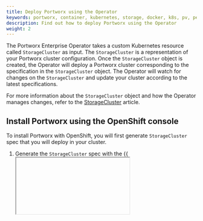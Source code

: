 ```yaml
---
title: Deploy Portworx using the Operator
keywords: portworx, container, kubernetes, storage, docker, k8s, pv, persistent disk, openshift
description: Find out how to deploy Portworx using the Operator
weight: 2
---
```


The Portworx Enterprise Operator takes a custom Kubernetes resource called `StorageCluster` as input. The `StorageCluster` is a representation of your Portworx cluster configuration. Once the `StorageCluster` object is created, the Operator will deploy a Portworx cluster corresponding to the specification in the `StorageCluster` object. The Operator will watch for changes on the `StorageCluster` and update your cluster according to the latest specifications.

For more information about the `StorageCluster` object and how the Operator manages changes, refer to the [StorageCluster](/reference/crd/storage-cluster) article.

## Install Portworx using the OpenShift console

To install Portworx with OpenShift, you will first generate `StorageCluster` spec that you will deploy in your cluster.

1. Generate the `StorageCluster` spec with the {{<iframe url="https://openshift4.install.portworx.com" text="Portworx spec generator tool.">}}

2. Within the Portworx Operator page, select **Create Instance** to create a `StorageCluster` object.

      ![Create Storage Cluster](/img/OpenshiftCreateInstance.png)

3. The spec displayed here represents a very basic default spec. Copy the spec you created with the spec generator and paste it over the default spec in the YAML editor on the OpenShift Console. Select **Create** to deploy Portworx.

      ![Storage Cluster Spec](/img/OpenshiftCreateStorageCluster.png)

4. Verify that Portworx has deployed successfully by navigating to the **Storage Cluster** tab of the **Installed Operators** page. Once Portworx has fully deployed, the status will show as **Online**.

      ![Storage Cluster Online](/img/OpenshiftStatusOnline.png)

## Install Portworx using the command line

If you're not using the OpenShift console, you can create the StorageCluster object using the `oc` command:

{{% content "shared/portworx-install-with-kubernetes-on-premise-openshift-apply-the-spec-oc.md" %}}

{{% content "shared/portworx-install-with-kubernetes-post-install.md" %}}
